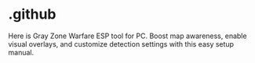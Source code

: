 # .github
Here is Gray Zone Warfare ESP tool for PC. Boost map awareness, enable visual overlays, and customize detection settings with this easy setup manual.
